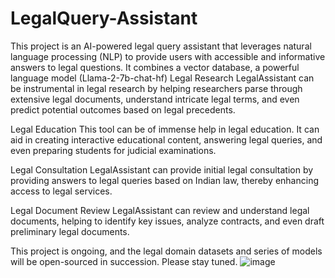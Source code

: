 # LegalQuery-Assistant
This project is an AI-powered legal query assistant that leverages natural language processing (NLP) to provide users with accessible and informative answers to legal questions. It combines a vector database, a powerful language model (Llama-2-7b-chat-hf)
Legal Research
LegalAssistant can be instrumental in legal research by helping researchers parse through extensive legal documents, understand intricate legal terms, and even predict potential outcomes based on legal precedents.

Legal Education
This tool can be of immense help in legal education. It can aid in creating interactive educational content, answering legal queries, and even preparing students for judicial examinations.

Legal Consultation
LegalAssistant  can provide initial legal consultation by providing answers to legal queries based on Indian law, thereby enhancing access to legal services.

Legal Document Review
LegalAssistant  can review and understand legal documents, helping to identify key issues, analyze contracts, and even draft preliminary legal documents.

This project is ongoing, and the legal domain datasets and series of models will be open-sourced in succession. Please stay tuned.
![image](https://github.com/user-attachments/assets/d832ce0f-24b5-4aca-93ff-e9c8745f5679)
